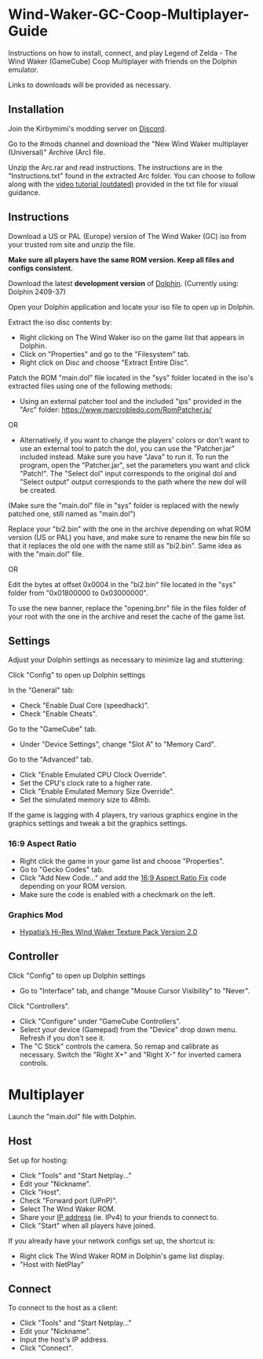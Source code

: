 # Wind-Waker-GC-Coop-Multiplayer-Guide
Instructions on how to install, connect, and play Legend of Zelda - The Wind Waker (GameCube) Coop Multiplayer with friends on the Dolphin emulator. 

Links to downloads will be provided as necessary.

## Installation
Join the Kirbymimi's modding server on [Discord](https://discord.com/invite/ZPvZm3NFak).

Go to the #mods channel and download the "New Wind Waker multiplayer (Universal)" Archive (Arc) file.

Unzip the Arc.rar and read instructions. The instructions are in the "Instructions.txt" found in the extracted Arc folder. You can choose to follow along with the [video tutorial (outdated)](https://youtu.be/0Bxs0bl8jSs) provided in the txt file for visual guidance.

## Instructions
Download a US or PAL (Europe) version of The Wind Waker (GC) iso from your trusted rom site and unzip the file.

**Make sure all players have the same ROM version. Keep all files and configs consistent.**

Download the latest **development version** of [Dolphin](https://dolphin-emu.org/download/). (Currently using: Dolphin 2409-37) 

Open your Dolphin application and locate your iso file to open up in Dolphin.

Extract the iso disc contents by:
- Right clicking on The Wind Waker iso on the game list that appears in Dolphin.
- Click on "Properties" and go to the "Filesystem" tab.
- Right click on Disc and choose "Extract Entire Disc".

Patch the ROM "main.dol" file located in the "sys" folder located in the iso's extracted files using one of the following methods:
- Using an external patcher tool and the included "ips" provided in the "Arc" folder:
   https://www.marcrobledo.com/RomPatcher.js/

OR

- Alternatively, if you want to change the players' colors or don't want to use an external tool to patch the dol, you can use the "Patcher.jar" included instead. Make sure you have "Java" to run it. To run the program, open the "Patcher.jar", set the parameters you want and click "Patch!". The "Select dol" input corresponds to the original dol and "Select output" output corresponds to the path where the new dol will be created.

(Make sure the "main.dol" file in "sys" folder is replaced with the newly patched one, still named as "main.dol")

Replace your "bi2.bin" with the one in the archive depending on what ROM version (US or PAL) you have, and make sure to rename the new bin file so that it replaces the old one with the name still as "bi2.bin". Same idea as with the "main.dol" file.

OR

Edit the bytes at offset 0x0004 in the "bi2.bin" file located in the "sys" folder from "0x01800000 to 0x03000000".

To use the new banner, replace the "opening.bnr" file in the files folder of your root with the one in the archive and reset the cache of the game list.

## Settings
Adjust your Dolphin settings as necessary to minimize lag and stuttering:

Click "Config" to open up Dolphin settings

In the "General" tab:
- Check "Enable Dual Core (speedhack)".
- Check "Enable Cheats".

Go to the "GameCube" tab.
- Under "Device Settings", change "Slot A" to "Memory Card".

Go to the "Advanced" tab.
- Click "Enable Emulated CPU Clock Override".
- Set the CPU's clock rate to a higher rate.
- Click "Enable Emulated Memory Size Override".
- Set the simulated memory size to 48mb.

If the game is lagging with 4 players, try various graphics engine in the graphics settings and tweak a bit the graphics settings.

### 16:9 Aspect Ratio
- Right click the game in your game list and choose "Properties".
- Go to "Gecko Codes" tab.
- Click "Add New Code..." and add the [16:9 Aspect Ratio Fix](https://wiki.dolphin-emu.org/index.php?title=The_Legend_of_Zelda:_The_Wind_Waker) code depending on your ROM version.
- Make sure the code is enabled with a checkmark on the left.

### Graphics Mod
- [Hypatia’s Hi-Res Wind Waker Texture Pack Version 2.0
](https://onthegreatsea.tumblr.com/DOWNLOADS)

## Controller
Click "Config" to open up Dolphin settings
- Go to "Interface" tab, and change "Mouse Cursor Visibility" to "Never".

Click "Controllers".
- Click "Configure" under "GameCube Controllers".
- Select your device (Gamepad) from the "Device" drop down menu. Refresh if you don't see it.
- The "C Stick" controls the camera. So remap and calibrate as necessary. Switch the "Right X+" and "Right X-" for inverted camera controls.

# Multiplayer
Launch the "main.dol" file with Dolphin.

## Host
Set up for hosting:
- Click "Tools" and "Start Netplay..."
- Edit your "Nickname".
- Click "Host".
- Check "Forward port (UPnP)".
- Select The Wind Waker ROM.
- Share your [IP address](https://whatismyipaddress.com/) (ie. IPv4) to your friends to connect to.
- Click "Start" when all players have joined.

If you already have your network configs set up, the shortcut is:
- Right click The Wind Waker ROM in Dolphin's game list display.
- "Host with NetPlay"

## Connect
To connect to the host as a client:
- Click "Tools" and "Start Netplay..."
- Edit your "Nickname".
- Input the host's IP address.
- Click "Connect".
